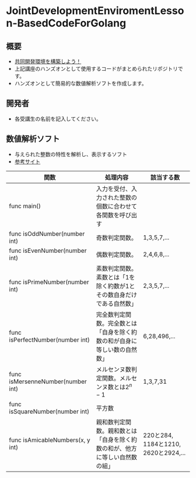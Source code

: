 # JointDevelopmentEnviromentLesson-BasedCodeForGolang
## 概要
- [共同開発環境を構築しよう！](https://github.com/sotarokashiuchi/JointDevelopmentEnviromentLesson)
- 上記講座のハンズオンとして使用するコードがまとめられたリポジトリです。
- ハンズオンとして簡易的な数値解析ソフトを作成します。

## 開発者
- 各受講生の名前を記入してください。

## 数値解析ソフト
- 与えられた整数の特性を解析し、表示するソフト
- [参考サイト](https://blog-knowledgequiz.com/number/)

|関数|処理内容|該当する数|
|----|---|---|
|func main()|入力を受付、入力された整数の個数に合わせて各関数を呼び出す||
|func isOddNumber(number int)|奇数判定関数。|1,3,5,7,...|
|func isEvenNumber(number int)|偶数判定関数。|2,4,6,8,...|
|func isPrimeNumber(number int) |素数判定関数。素数とは「1を除く約数が1とその数自身だけである自然数」|2,3,5,7,...|
|func isPerfectNumber(number int)|完全数判定関数。完全数とは「自身を除く約数の和が自身に等しい数の自然数」|6,28,496,...|
|func isMersenneNumber(number int) |メルセンヌ数判定関数。メルセンヌ数とは$`2^n-1`$|1,3,7,31|
|func isSquareNumber(number int)|平方数||
|func isAmicableNumbers(x, y int)|親和数判定関数。親和数とは「自身を除く約数の和が、他方に等しい自然数の組」|220と284, 1184と1210, 2620と2924,...|

